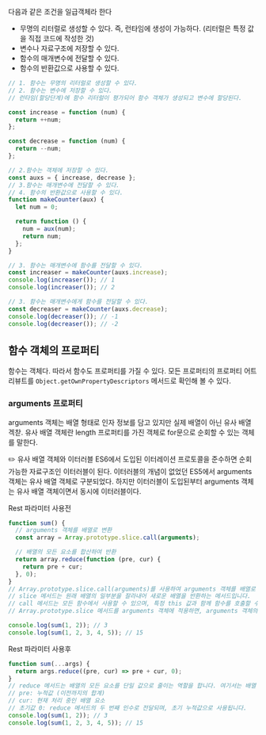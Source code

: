 다음과 같은 조건을 일급객체라 한다

- 무명의 리터럴로 생성할 수 있다. 즉, 런타임에 생성이 가능하다.
  (리터럴은 특정 값을 직접 코드에 작성한 것)
- 변수나 자료구조에 저장할 수 있다.
- 함수의 매개변수에 전달할 수 있다.
- 함수의 반환값으로 사용할 수 있다.

```jsx
// 1. 함수는 무명의 리터럴로 생성할 수 있다.
// 2. 함수는 변수에 저장할 수 있다.
// 런타임(할당단계)에 함수 리터럴이 평가되어 함수 객체가 생성되고 변수에 할당된다.

const increase = function (num) {
  return ++num;
};

const decrease = function (num) {
  return --num;
};

// 2.함수는 객체에 저장할 수 있다.
const auxs = { increase, decrease };
// 3.함수는 매개변수에 전달할 수 있다.
// 4. 함수의 반환값으로 사용할 수 있다.
function makeCounter(aux) {
  let num = 0;

  return function () {
    num = aux(num);
    return num;
  };
}

// 3. 함수는 매개변수에 함수를 전달할 수 있다.
const increaser = makeCounter(auxs.increase);
console.log(increaser()); // 1
console.log(increaser()); // 2

// 3. 함수는 매개변수에게 함수를 전달할 수 있다.
const decreaser = makeCounter(auxs.decrease);
console.log(decreaser()); // -1
console.log(decreaser()); // -2
```

## 함수 객체의 프로퍼티

함수는 객체다. 따라서 함수도 프로퍼티를 가질 수 있다. 모든 프로퍼티의 프로퍼티 어트리뷰트를 `Object.getOwnPropertyDescriptors` 메서드로 확인해 볼 수 있다.

### arguments 프로퍼티

arguments 객체는 배열 형태로 인자 정보를 담고 있지만 실제 배열이 아닌 유사 배열 겍찯. 유사 배열 객체란 length 프로퍼티를 가진 객체로 for문으로 순회할 수 있는 객체를 말한다.

<aside>
✏️ 유사 배열 객체와 이터러블
ES6에서 도입된 이터레이션 프로토콜을 준수하면 순회 가능한 자료구조인 이터러블이 된다. 이터러블의 개념이 없었던 ES5에서 arguments 객체는 유사 배열 객체로 구분되었다. 하지만 이터러블이 도입된부터 arguments 객체는 유사 배열 객체이면서 동시에 이터러블이다.

</aside>

Rest 파라미터 사용전

```jsx
function sum() {
  // arguments 객체를 배열로 변환
  const array = Array.prototype.slice.call(arguments);

  // 배열의 모든 요소를 합산하여 반환
  return array.reduce(function (pre, cur) {
    return pre + cur;
  }, 0);
}
// Array.prototype.slice.call(arguments)를 사용하여 arguments 객체를 배열로 변환합니다.
// slice 메서드는 원래 배열의 일부분을 잘라내어 새로운 배열을 반환하는 메서드입니다.
// call 메서드는 모든 함수에서 사용할 수 있으며, 특정 this 값과 함께 함수를 호출할 수 있게 합니다.
// Array.prototype.slice 메서드를 arguments 객체에 적용하면, arguments 객체의 모든 요소를 포함하는 새로운 배열이 생성됩니다.

console.log(sum(1, 2)); // 3
console.log(sum(1, 2, 3, 4, 5)); // 15
```

Rest 파라미터 사용후

```jsx
function sum(...args) {
  return args.reduce((pre, cur) => pre + cur, 0);
}
// reduce 메서드는 배열의 모든 요소를 단일 값으로 줄이는 역할을 합니다. 여기서는 배열 args의 요소들을 모두 더하여 합계를 계산합니다
// pre: 누적값 (이전까지의 합계)
// cur: 현재 처리 중인 배열 요소
// 초기값 0: reduce 메서드의 두 번째 인수로 전달되며, 초기 누적값으로 사용됩니다.
console.log(sum(1, 2)); // 3
console.log(sum(1, 2, 3, 4, 5)); // 15
```
